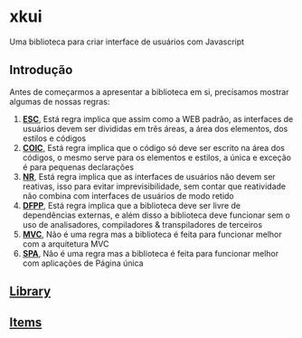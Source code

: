 # xkui
Uma biblioteca para criar interface de usuários com Javascript

## Introdução
Antes de começarmos a apresentar a biblioteca em si, precisamos mostrar algumas de nossas regras:

1. [**ESC**](# "Elements Styles Codes" ), Está regra implica que assim como a WEB padrão, as interfaces de usuários devem ser divididas em três áreas, a área dos elementos, dos estilos e códigos
2. [**COIC**](# "Code Only In Code" ), Está regra implica que o código só deve ser escrito na área dos códigos, o mesmo serve para os elementos e estilos, a única e exceção é para pequenas declarações
3. [**NR**](# "No Reactive" ), Está regra implica que as interfaces de usuários não devem ser reativas, isso para evitar imprevisibilidade, sem contar que reatividade não combina com interfaces de usuários de modo retido
4. [**DFPP**](# "Dependency Free & Plug and Play" ), Está regra implica que a biblioteca deve ser livre de dependências externas, e além disso a biblioteca deve funcionar sem o uso de analisadores, compiladores & transpiladores de terceiros
5. [**MVC**](# "Model View Control" ), Não é uma regra mas a biblioteca é feita para funcionar melhor com a arquitetura MVC
6. [**SPA**](# "Single Page Application" ), Não é uma regra mas a biblioteca é feita para funcionar melhor com aplicações de Página única

## [Library]("xkui.md")
## [Items]("Items.md")